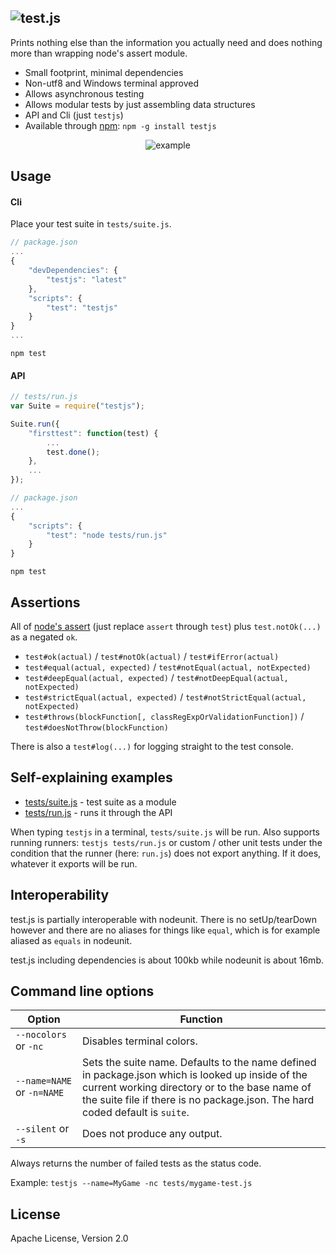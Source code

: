 ![test.js](https://raw.github.com/dcodeIO/test.js/master/test.png)
---------
Prints nothing else than the information you actually need and does nothing more than wrapping node's assert module.

* Small footprint, minimal dependencies
* Non-utf8 and Windows terminal approved
* Allows asynchronous testing
* Allows modular tests by just assembling data structures
* API and Cli (just `testjs`)
* Available through [npm](https://npmjs.org/package/testjs): `npm -g install testjs`

<p align="center">
    <img src="https://raw.github.com/dcodeIO/test.js/master/example.jpg" alt="example" />
</p>

Usage
-----

#### Cli
Place your test suite in `tests/suite.js`.

```javascript
// package.json
...
{
    "devDependencies": {
        "testjs": "latest"
    },
    "scripts": {
        "test": "testjs"
    }
}
...
```

`npm test`

#### API

```javascript
// tests/run.js
var Suite = require("testjs");

Suite.run({
    "firsttest": function(test) {
        ...
        test.done();
    },
    ...
});
```

```javascript
// package.json
...
{
    "scripts": {
        "test": "node tests/run.js"
    }
}
```

`npm test`

Assertions
----------
All of [node's assert](http://nodejs.org/api/assert.html) (just replace `assert` through `test`) plus `test.notOk(...)`
as a negated `ok`.

* `test#ok(actual)` / `test#notOk(actual)` / `test#ifError(actual)`
* `test#equal(actual, expected)` / `test#notEqual(actual, notExpected)`
* `test#deepEqual(actual, expected)` / `test#notDeepEqual(actual, notExpected)`
* `test#strictEqual(actual, expected)` / `test#notStrictEqual(actual, notExpected)`
* `test#throws(blockFunction[, classRegExpOrValidationFunction])` / `test#doesNotThrow(blockFunction)`

There is also a `test#log(...)` for logging straight to the test console.

Self-explaining examples
------------------------
* [tests/suite.js](https://github.com/dcodeIO/test.js/blob/master/tests/suite.js) - test suite as a module
* [tests/run.js](https://github.com/dcodeIO/test.js/blob/master/tests/run.js) - runs it through the API

When typing `testjs` in a terminal, `tests/suite.js` will be run. Also supports running runners:
`testjs tests/run.js` or custom / other unit tests under the condition that the runner (here: `run.js`) does not export
anything. If it does, whatever it exports will be run.

Interoperability
----------------
test.js is partially interoperable with nodeunit. There is no setUp/tearDown however and there are no aliases for
things like `equal`, which is for example aliased as `equals` in nodeunit.

test.js including dependencies is about 100kb while nodeunit is about 16mb.

Command line options
--------------------

| Option                     | Function
| -------------------------- | -----------------------------------------------------------------------------------------
| `--nocolors` or `-nc`      | Disables terminal colors.
| `--name=NAME` or `-n=NAME` | Sets the suite name. Defaults to the name defined in package.json which is looked up inside of the current working directory or to the base name of the suite file if there is no package.json. The hard coded default is `suite`.
| `--silent` or `-s`         | Does not produce any output.

Always returns the number of failed tests as the status code.

Example: `testjs --name=MyGame -nc tests/mygame-test.js`

License
-------
Apache License, Version 2.0
